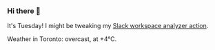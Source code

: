 ### Hi there :wave:

It's Tuesday! I might be tweaking my [Slack workspace analyzer action](https://github.com/bewuethr/slack-analyzer).

Weather in Toronto: overcast, at +4°C.
